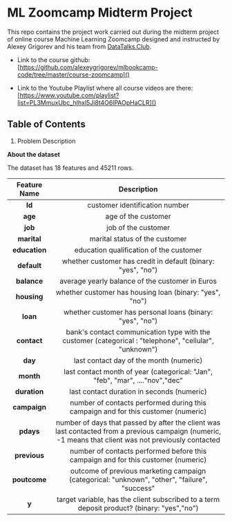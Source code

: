 # ML Zoomcamp Midterm Project

This repo contains the project work carried out during the midterm project of online course Machine Learning Zoomcamp designed and instructed by Alexey Grigorev and his team from [DataTalks.Club](https://datatalks.club/). 

- Link to the course github: 
[https://github.com/alexeygrigorev/mlbookcamp-code/tree/master/course-zoomcamp]() 

- Link to the Youtube Playlist where all course videos are there:
[https://www.youtube.com/playlist?list=PL3MmuxUbc_hIhxl5Ji8t4O6lPAOpHaCLR]() 


## Table of Contents

1. Problem Description

**About the dataset**

The dataset has 18 features and 45211 rows. 


|  Feature Name  |             Description             |
|:--------:|:-----------------------------------:|
|    **Id**   |  customer identification number  |
|    **age**   |  age of the customer |
|    **job**   |  job of the customer |
|   **marital**   | marital status of the customer |
| **education** |    education qualification of the customer   |
| **default** |  whether customer has credit in default  (binary: "yes", "no")  |
|  **balance**  |  average yearly balance of the customer in Euros  |
| **housing**  |  whether customer has housing loan (binary: "yes", "no")  |
| **loan**  |  whether customer has personal loans (binary: "yes", "no")  |
| **contact**  |  bank's contact communication type with the customer  (categorical : "telephone", "cellular", "unknown")  |
| **day**  |  last contact day of the month (numeric)  |
| **month**  |  last contact month of year (categorical: "Jan", "feb", "mar", ...."nov","dec" |
| **duration**  |  last contact duration in seconds (numeric)  |
| **campaign**  |  number of contacts performed during this campaign and for this customer (numeric)  |
| **pdays**  |  number of days that passed by after the client was last contacted from a previous campaign (numeric, -1 means that client was not previously contacted  |
| **previous**  |  number of contacts performed before this campaign and for this customer (numeric)  |
| **poutcome**  |  outcome of previous marketing campaign (categorical: "unknown", "other", "failure", "success"  |
| **y**  |  target variable, has the client subscribed to a term deposit product? (binary: "yes","no") |


##